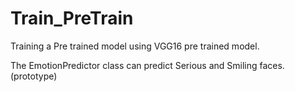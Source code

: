 # Train_PreTrain
Training a Pre trained model using VGG16 pre trained model.

The EmotionPredictor class can predict Serious and Smiling faces.(prototype)
